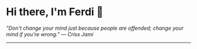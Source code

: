 <h1>Hi there, I'm Ferdi 👋</h1>

<p><em>
  "Don't change your mind just because people are offended; change your mind if you're wrong." — Criss Jami
</em></p>

---
